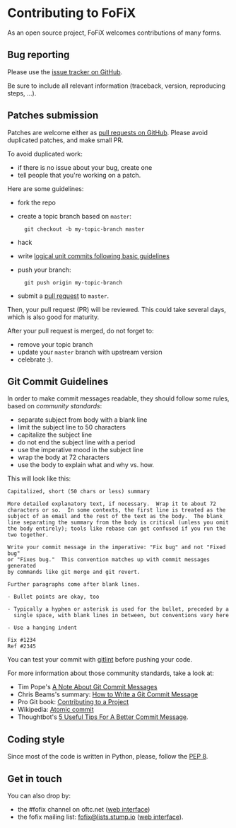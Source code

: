 Contributing to FoFiX
=====================

As an open source project, FoFiX welcomes contributions of many forms.


Bug reporting
-------------

Please use the [issue tracker on GitHub](https://github.com/fofix/fofix/issues).

Be sure to include all relevant information (traceback, version, reproducing
steps, …).


Patches submission
------------------

Patches are welcome either as [pull requests on GitHub](https://github.com/fofix/fofix/pulls).
Please avoid duplicated patches, and make small PR.

To avoid duplicated work:
- if there is no issue about your bug, create one
- tell people that you're working on a patch.

Here are some guidelines:
- fork the repo
- create a topic branch based on `master`:

        git checkout -b my-topic-branch master


- hack
- write [logical unit commits following basic guidelines](#git-commit-guidelines)
- push your branch:

        git push origin my-topic-branch

- submit a [pull request](https://help.github.com/articles/creating-a-pull-request/) to `master`.


Then, your pull request (PR) will be reviewed. This could take several days,
which is also good for maturity.

After your pull request is merged, do not forget to:
- remove your topic branch
- update your `master` branch with upstream version
- celebrate :).


Git Commit Guidelines
---------------------

In order to make commit messages readable, they should follow some rules, based
on *community standards*:
- separate subject from body with a blank line
- limit the subject line to 50 characters
- capitalize the subject line
- do not end the subject line with a period
- use the imperative mood in the subject line
- wrap the body at 72 characters
- use the body to explain what and why vs. how.


This will look like this:

    Capitalized, short (50 chars or less) summary

    More detailed explanatory text, if necessary.  Wrap it to about 72
    characters or so.  In some contexts, the first line is treated as the
    subject of an email and the rest of the text as the body.  The blank
    line separating the summary from the body is critical (unless you omit
    the body entirely); tools like rebase can get confused if you run the
    two together.

    Write your commit message in the imperative: "Fix bug" and not "Fixed bug"
    or "Fixes bug."  This convention matches up with commit messages generated
    by commands like git merge and git revert.

    Further paragraphs come after blank lines.

    - Bullet points are okay, too

    - Typically a hyphen or asterisk is used for the bullet, preceded by a
      single space, with blank lines in between, but conventions vary here

    - Use a hanging indent

    Fix #1234
    Ref #2345


You can test your commit with [gitlint](http://jorisroovers.github.io/gitlint/)
before pushing your code.


For more information about those community standards, take a look at:
- Tim Pope's [A Note About Git Commit Messages](http://tbaggery.com/2008/04/19/a-note-about-git-commit-messages.html)
- Chris Beams's summary: [How to Write a Git Commit Message](https://chris.beams.io/posts/git-commit/)
- Pro Git book: [Contributing to a Project](https://www.git-scm.com/book/en/v2/Distributed-Git-Contributing-to-a-Project#Commit-Guidelines)
- Wikipedia: [Atomic commit](https://en.wikipedia.org/wiki/Atomic_commit#Atomic_Commit_Convention)
- Thoughtbot's [5 Useful Tips For A Better Commit Message](https://robots.thoughtbot.com/5-useful-tips-for-a-better-commit-message).


Coding style
------------

Since most of the code is written in Python, please, follow the [PEP 8](https://www.python.org/dev/peps/pep-0008/).


Get in touch
------------

You can also drop by:
- the #fofix channel on oftc.net ([web interface](https://webchat.oftc.net/))
- the fofix mailing list: fofix@lists.stump.io ([web interface](https://stump.io/mailman/listinfo/fofix)).
